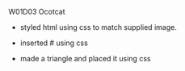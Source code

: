 W01D03 Ocotcat

* styled html using css to match supplied image.

* inserted # using css

* made a triangle and placed it using css

